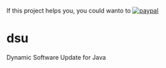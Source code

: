 If this project helps you, you could wanto to [![paypal](https://www.paypalobjects.com/en_US/i/btn/btn_donateCC_LG.gif)](
https://www.paypal.com/donate/?business=7JXD6EDFHXF5C&no_recurring=0&item_name=To+develop%2C+mantain+and+evolve+a+type+of+software+that+is+not+easy+to+get+from+great+corporations&currency_code=EUR)
# dsu
Dynamic Software Update for Java
